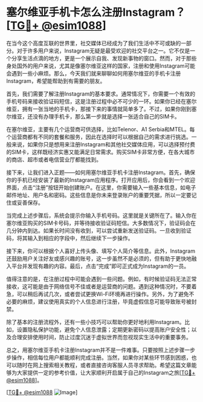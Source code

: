 # 塞尔维亚手机卡怎么注册Instagram？[[TG💪+ @esim1088](https://t.me/s/esim1088)]

在当今这个高度互联的世界里，社交媒体已经成为了我们生活中不可或缺的一部分。对于许多用户来说，Instagram无疑是最受欢迎的社交平台之一。它不仅是一个分享生活点滴的地方，更是一个展示自我、发现新事物的窗口。然而，对于那些身处国外的用户来说，尤其是像塞尔维亚这样的国家，注册和使用Instagram可能会遇到一些小麻烦。那么，今天我们就来聊聊如何用塞尔维亚的手机卡注册Instagram，希望能帮助到有需要的朋友。

首先，我们需要了解注册Instagram的基本要求。通常情况下，你需要一个有效的手机号码来接收验证码短信，这是注册过程中必不可少的一环。如果你已经在塞尔维亚，拥有一张当地的手机卡，那接下来的事情就简单多了。不过，如果你刚到塞尔维亚，还没有办理手机卡，那么第一步就是选择一张适合自己的SIM卡。

在塞尔维亚，主要有几个运营商可供选择，比如Telenor、A1 Serbia和MTEL。每个运营商都有不同的套餐和服务，因此在选择时可以根据自己的需求进行挑选。一般来说，如果你只是想用来注册Instagram和其他社交媒体应用，可以选择预付费的SIM卡，这样既经济实惠又能满足日常需求。购买SIM卡非常方便，在各大城市的商店、超市或者电信营业厅都能找到。

接下来，让我们进入正题——如何用塞尔维亚手机卡注册Instagram。首先，确保你的手机已经安装了最新的Instagram应用程序。打开应用后，你会看到一个欢迎界面，点击“注册”按钮开始创建账户。在这里，你需要输入一些基本信息，如电子邮件地址、用户名和密码。这些信息是你未来登录账户的重要凭据，所以一定要记住或妥善保存。

当完成上述步骤后，系统会提示你输入手机号码。这里就是关键所在了。输入你在塞尔维亚购买的SIM卡号码，并等待接收验证码短信。大多数情况下，验证码会在几分钟内到达。如果长时间没有收到，可以尝试重新发送验证码。一旦收到验证码，将其输入到相应的字段中，然后继续下一步操作。

接下来，你可以根据个人喜好上传头像、填写个人简介等信息。此外，Instagram还鼓励用户关注好友或感兴趣的账号，这一步虽然不是必须的，但有助于更快地融入平台并发现有趣的内容。最后，点击“完成”即可正式成为Instagram的一员。

值得注意的是，在注册过程中可能会遇到一些问题。例如，有时候验证码无法正常接收，这可能是由于网络信号不佳或者是运营商的问题。遇到这种情况时，不要着急，可以稍后再试几次，或者尝试更换Wi-Fi环境再进行操作。另外，为了避免不必要的麻烦，建议使用真实的个人信息进行注册，毕竟虚假信息可能导致账号被封禁。

除了基本的注册流程外，还有一些小技巧可以帮助你更好地利用Instagram。比如，设置隐私保护功能，避免个人信息泄露；定期更新密码以提高账户安全性；以及合理安排使用时间，防止过度沉迷于虚拟世界而忽视现实生活中的重要事务。

总之，用塞尔维亚手机卡注册Instagram并不是一件难事。只要按照上述步骤一步步操作，相信每位用户都能顺利完成注册。当然，如果你对某些环节感到困惑，也可以随时在网上搜索相关教程，或者直接咨询客服人员寻求帮助。希望这篇文章能够为大家提供一定的参考价值，让大家顺利开启属于自己的Instagram之旅[[TG💪+ @esim1088](https://t.me/s/esim1088)]。

[[TG💪+ @esim1088](https://t.me/s/esim1088) ![Image](https://i.postimg.cc/4NQfJmqS/Snipaste-2025-05-13-00-14-12.png)]